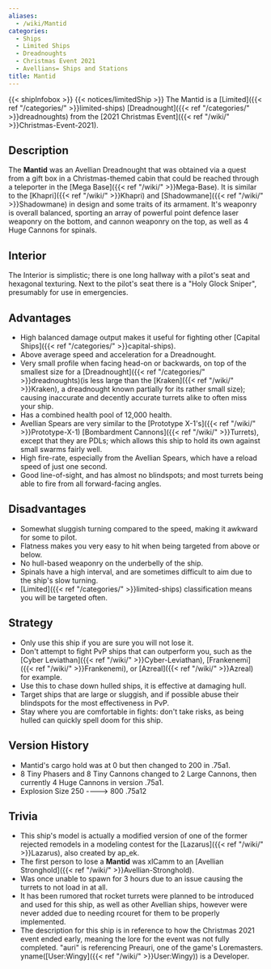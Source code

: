 ```yaml
---
aliases:
  - /wiki/Mantid
categories:
  - Ships
  - Limited Ships
  - Dreadnoughts
  - Christmas Event 2021
  - Avellians= Ships and Stations
title: Mantid
---
```


{{< shipInfobox >}} {{< notices/limitedShip >}} The Mantid is a [Limited]({{< ref "/categories/" >}}limited-ships) [Dreadnought]({{< ref "/categories/" >}}dreadnoughts) from the [2021 Christmas Event]({{< ref "/wiki/" >}}Christmas-Event-2021).

## Description

The **Mantid** was an Avellian Dreadnought that was obtained via a quest from a gift box in a Christmas-themed cabin that could be reached through a teleporter in the [Mega Base]({{< ref "/wiki/" >}}Mega-Base). It is similar to the [Khapri]({{< ref "/wiki/" >}}Khapri) and [Shadowmane]({{< ref "/wiki/" >}}Shadowmane) in design and some traits of its armament. It's weaponry is overall balanced, sporting an array of powerful point defence laser weaponry on the bottom, and cannon weaponry on the top, as well as 4 Huge Cannons for spinals.

## Interior

The Interior is simplistic; there is one long hallway with a pilot's seat and hexagonal texturing. Next to the pilot's seat there is a "Holy Glock Sniper", presumably for use in emergencies.

## Advantages

- High balanced damage output makes it useful for fighting other [Capital Ships]({{< ref "/categories/" >}}capital-ships).
- Above average speed and acceleration for a Dreadnought.
- Very small profile when facing head-on or backwards, on top of the smallest size for a [Dreadnought]({{< ref "/categories/" >}}dreadnoughts)(is less large than the [Kraken]({{< ref "/wiki/" >}}Kraken), a dreadnought known partially for its rather small size); causing inaccurate and decently accurate turrets alike to often miss your ship.
- Has a combined health pool of 12,000 health.
- Avellian Spears are very similar to the [Prototype X-1's]({{< ref "/wiki/" >}}Prototype-X-1) [Bombardment Cannons]({{< ref "/wiki/" >}}Turrets), except that they are PDLs; which allows this ship to hold its own against small swarms fairly well.
- High fire-rate, especially from the Avellian Spears, which have a reload speed of just one second.
- Good line-of-sight, and has almost no blindspots; and most turrets being able to fire from all forward-facing angles.

## Disadvantages

- Somewhat sluggish turning compared to the speed, making it awkward for some to pilot.
- Flatness makes you very easy to hit when being targeted from above or below.
- No hull-based weaponry on the underbelly of the ship.
- Spinals have a high interval, and are sometimes difficult to aim due to the ship's slow turning.
- [Limited]({{< ref "/categories/" >}}limited-ships) classification means you will be targeted often.

## Strategy

- Only use this ship if you are sure you will not lose it.
- Don't attempt to fight PvP ships that can outperform you, such as the [Cyber Leviathan]({{< ref "/wiki/" >}}Cyber-Leviathan), [Frankenemi]({{< ref "/wiki/" >}}Frankenemi), or [Azreal]({{< ref "/wiki/" >}}Azreal) for example.
- Use this to chase down hulled ships, it is effective at damaging hull.
- Target ships that are large or sluggish, and if possible abuse their blindspots for the most effectiveness in PvP.
- Stay where you are comfortable in fights: don't take risks, as being hulled can quickly spell doom for this ship.

## Version History

- Mantid's cargo hold was at 0 but then changed to 200 in .75a1.
- 8 Tiny Phasers and 8 Tiny Cannons changed to 2 Large Cannons, then currently 4 Huge Cannons in version .75a1.
- Explosion Size 250 ----> 800 .75a12

## Trivia

- This ship's model is actually a modified version of one of the former rejected remodels in a modeling contest for the [Lazarus]({{< ref "/wiki/" >}}Lazarus), also created by ap_ek.
- The first person to lose a **Mantid** was xlCamm to an [Avellian Stronghold]({{< ref "/wiki/" >}}Avellian-Stronghold).
- Was once unable to spawn for 3 hours due to an issue causing the turrets to not load in at all.
- It has been rumored that rocket turrets were planned to be introduced and used for this ship, as well as other Avellian ships, however were never added due to needing rcouret for them to be properly implemented.
- The description for this ship is in reference to how the Christmas 2021 event ended early, meaning the lore for the event was not fully completed. "auri" is referencing Preauri, one of the game's Loremasters. yname([User:Wingy]({{< ref "/wiki/" >}}User:Wingy)) is a Developer.
